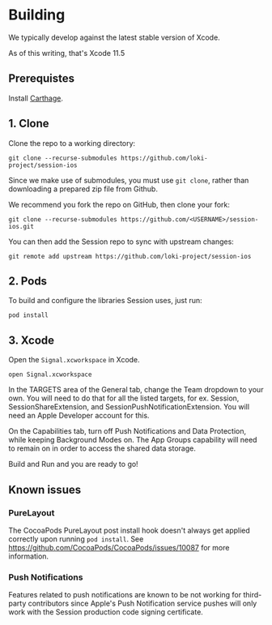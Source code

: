 # Building

We typically develop against the latest stable version of Xcode.

As of this writing, that's Xcode 11.5

## Prerequistes

Install [Carthage](https://github.com/Carthage/Carthage#installing-carthage).

## 1. Clone

Clone the repo to a working directory:

```
git clone --recurse-submodules https://github.com/loki-project/session-ios
```

Since we make use of submodules, you must use `git clone`, rather than
downloading a prepared zip file from Github.

We recommend you fork the repo on GitHub, then clone your fork:

```
git clone --recurse-submodules https://github.com/<USERNAME>/session-ios.git
```

You can then add the Session repo to sync with upstream changes:

```
git remote add upstream https://github.com/loki-project/session-ios
```

## 2. Pods

To build and configure the libraries Session uses, just run:

```
pod install
```

## 3. Xcode

Open the `Signal.xcworkspace` in Xcode.

```
open Signal.xcworkspace
```

In the TARGETS area of the General tab, change the Team dropdown to
your own. You will need to do that for all the listed targets, for ex.
Session, SessionShareExtension, and SessionPushNotificationExtension. You
will need an Apple Developer account for this.

On the Capabilities tab, turn off Push Notifications and Data Protection,
while keeping Background Modes on. The App Groups capability will need to
remain on in order to access the shared data storage.

Build and Run and you are ready to go!

## Known issues

### PureLayout

The CocoaPods PureLayout post install hook doesn't always get applied correctly
upon running `pod install`. See https://github.com/CocoaPods/CocoaPods/issues/10087 
for more information.

### Push Notifications
Features related to push notifications are known to be not working for
third-party contributors since Apple's Push Notification service pushes
will only work with the Session production code signing
certificate.
